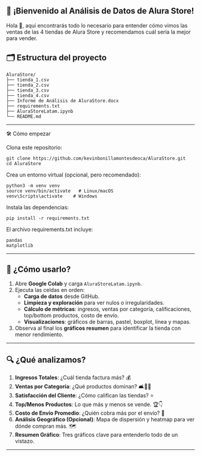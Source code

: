## 🚀 ¡Bienvenido al Análisis de Datos de Alura Store!

Hola 👋, aquí encontrarás todo lo necesario para entender cómo vimos las ventas de las 4 tiendas de Alura Store y recomendamos cuál sería la mejor para vender.

## 🗂️ Estructura del proyecto

```
AluraStore/
├── tienda_1.csv
├── tienda_2.csv
├── tienda_3.csv
├── tienda_4.csv
├── Informe de Análisis de AluraStore.docx
├── requirements.txt
├── AluraStoreLatam.ipynb
└── README.md
```
---

🛠️ Cómo empezar

Clona este repositorio:

```
git clone https://github.com/kevinbonillamontesdeoca/AluraStore.git
cd AluraStore
```

Crea un entorno virtual (opcional, pero recomendado):

```
python3 -m venv venv
source venv/bin/activate   # Linux/macOS
venv\Scripts\activate    # Windows
```

Instala las dependencias:

```
pip install -r requirements.txt
```

El archivo requirements.txt incluye:

```
pandas
matplotlib
```

---

## 🚀 ¿Cómo usarlo?

1. Abre **Google Colab** y carga `AluraStoreLatam.ipynb`.
2. Ejecuta las celdas en orden:
   - **Carga de datos** desde GitHub.
   - **Limpieza y exploración** para ver nulos o irregularidades.
   - **Cálculo de métricas**: ingresos, ventas por categoría, calificaciones, top/bottom productos, costo de envío.
   - **Visualizaciones**: gráficos de barras, pastel, boxplot, línea y mapas.
3. Observa al final los **gráficos resumen** para identificar la tienda con menor rendimiento.

---

## 🔍 ¿Qué analizamos?

1. **Ingresos Totales**: ¿Cuál tienda factura más? 💰
2. **Ventas por Categoría**: ¿Qué productos dominan? 🛋️📱🧸
3. **Satisfacción del Cliente**: ¿Cómo califican las tiendas? ⭐
4. **Top/Menos Productos**: Lo que más y menos se vende. 🏆👇
5. **Costo de Envío Promedio**: ¿Quién cobra más por el envío? 🚚
6. **Análisis Geográfico (Opcional)**: Mapa de dispersión y heatmap para ver dónde compran más. 🗺️
7. **Resumen Gráfico**: Tres gráficos clave para entenderlo todo de un vistazo.

---
